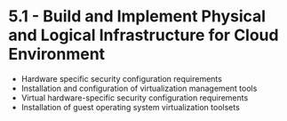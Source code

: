 # 5.1 - Build and Implement Physical and Logical Infrastructure for Cloud Environment

- Hardware specific security configuration requirements
- Installation and configuration of virtualization management tools
- Virtual hardware-specific security configuration requirements
- Installation of guest operating system virtualization toolsets
